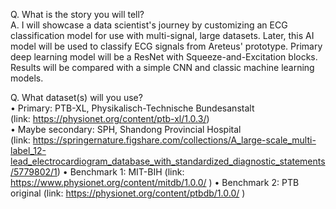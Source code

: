 Q. What is the story you will tell?  
A. I will showcase a data scientist's journey by customizing an ECG classification model for use with multi-signal, large datasets. Later, this AI  model will be used to classify ECG signals from Areteus' prototype. Primary deep learning model will be a ResNet with Squeeze-and-Excitation blocks. Results will be compared with a simple CNN and classic machine learning models.  

Q. What dataset(s) will you use?  
•	Primary: PTB-XL, Physikalisch-Technische Bundesanstalt    
(link: https://physionet.org/content/ptb-xl/1.0.3/)  
•	Maybe secondary: SPH, Shandong Provincial Hospital  
(link: https://springernature.figshare.com/collections/A_large-scale_multi-label_12-lead_electrocardiogram_database_with_standardized_diagnostic_statements/5779802/1)
•	Benchmark 1: MIT-BIH (link:  https://www.physionet.org/content/mitdb/1.0.0/ )
•	Benchmark 2: PTB original (link:  https://physionet.org/content/ptbdb/1.0.0/ )  
